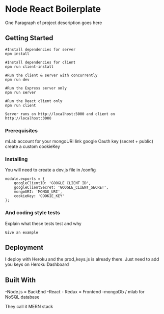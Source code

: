 # Node React Boilerplate

One Paragraph of project description goes here

## Getting Started
```
#Install dependencies for server
npm install

#Install dependencies for client
npm run client-install

#Run the client & server with concurrently
npm run dev

#Run the Express server only
npm run server

#Run the React client only
npm run client

Server runs on http://localhost:5000 and client on http://localhost:3000
```
### Prerequisites

mLab account for your mongoURI link
google Oauth key (secret + public)
create a custom cookieKey

### Installing

You will need to create a dev.js file in /config

```
module.exports = {
    googleClientID: 'GOOGLE_CLIENT_ID',
    googleClientSecret: 'GOOGLE_CLIENT_SECRET',
    mongoURI: 'MONGO_URI',
    cookieKey: 'COOKIE_KEY'
};

```


### And coding style tests

Explain what these tests test and why

```
Give an example
```

## Deployment

I deploy with Heroku and the prod_keys.js is already there.
Just need to add you keys on Heroku Dashboard

## Built With

-Node.js = BackEnd
-React - Redux = Frontend
-mongoDb / mlab for NoSQL database

They call it MERN stack


